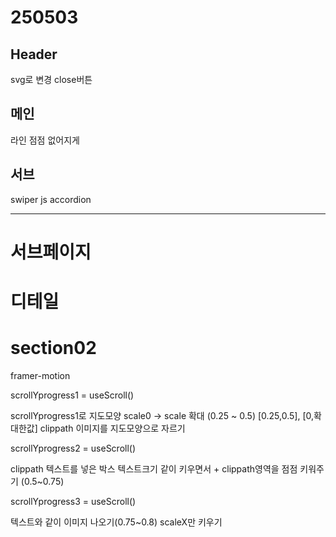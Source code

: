 # 250503

## Header
svg로 변경 close버튼

## 메인
라인 점점 없어지게

## 서브
swiper js
accordion

---

# 서브페이지

# 디테일

# section02

framer-motion

scrollYprogress1 = useScroll()

<div className='w-[400vh]'></div>

scrollYprogress1로 지도모양 scale0 -> scale 확대 (0.25 ~ 0.5)
[0.25,0.5], [0,확대한값]
clippath 이미지를 지도모양으로 자르기

scrollYprogress2 = useScroll()

clippath 텍스트를 넣은 박스
텍스트크기 같이 키우면서 + clippath영역을 점점 키워주기 (0.5~0.75)

scrollYprogress3 = useScroll()

텍스트와 같이 이미지 나오기(0.75~0.8) 
scaleX만 키우기




